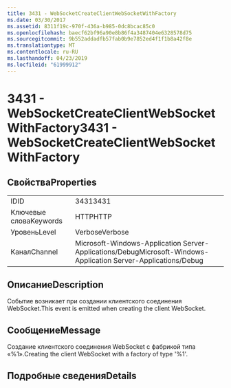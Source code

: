 ```yaml
---
title: 3431 - WebSocketCreateClientWebSocketWithFactory
ms.date: 03/30/2017
ms.assetid: 8311f19c-970f-436a-b985-0dc8bcac85c0
ms.openlocfilehash: baecf62bf96a90e8b86f4a3487404e6328578d75
ms.sourcegitcommit: 9b552addadfb57fab0b9e7852ed4f1f1b8a42f8e
ms.translationtype: MT
ms.contentlocale: ru-RU
ms.lasthandoff: 04/23/2019
ms.locfileid: "61999912"
---
```

# <a name="3431---websocketcreateclientwebsocketwithfactory"></a><span data-ttu-id="082fe-102">3431 - WebSocketCreateClientWebSocketWithFactory</span><span class="sxs-lookup"><span data-stu-id="082fe-102">3431 - WebSocketCreateClientWebSocketWithFactory</span></span>
## <a name="properties"></a><span data-ttu-id="082fe-103">Свойства</span><span class="sxs-lookup"><span data-stu-id="082fe-103">Properties</span></span>  
  
|||  
|-|-|  
|<span data-ttu-id="082fe-104">ID</span><span class="sxs-lookup"><span data-stu-id="082fe-104">ID</span></span>|<span data-ttu-id="082fe-105">3431</span><span class="sxs-lookup"><span data-stu-id="082fe-105">3431</span></span>|  
|<span data-ttu-id="082fe-106">Ключевые слова</span><span class="sxs-lookup"><span data-stu-id="082fe-106">Keywords</span></span>|<span data-ttu-id="082fe-107">HTTP</span><span class="sxs-lookup"><span data-stu-id="082fe-107">HTTP</span></span>|  
|<span data-ttu-id="082fe-108">Уровень</span><span class="sxs-lookup"><span data-stu-id="082fe-108">Level</span></span>|<span data-ttu-id="082fe-109">Verbose</span><span class="sxs-lookup"><span data-stu-id="082fe-109">Verbose</span></span>|  
|<span data-ttu-id="082fe-110">Канал</span><span class="sxs-lookup"><span data-stu-id="082fe-110">Channel</span></span>|<span data-ttu-id="082fe-111">Microsoft-Windows-Application Server-Applications/Debug</span><span class="sxs-lookup"><span data-stu-id="082fe-111">Microsoft-Windows-Application Server-Applications/Debug</span></span>|  
  
## <a name="description"></a><span data-ttu-id="082fe-112">Описание</span><span class="sxs-lookup"><span data-stu-id="082fe-112">Description</span></span>  
 <span data-ttu-id="082fe-113">Событие возникает при создании клиентского соединения WebSocket.</span><span class="sxs-lookup"><span data-stu-id="082fe-113">This event is emitted when creating the client WebSocket.</span></span>  
  
## <a name="message"></a><span data-ttu-id="082fe-114">Сообщение</span><span class="sxs-lookup"><span data-stu-id="082fe-114">Message</span></span>  
 <span data-ttu-id="082fe-115">Создание клиентского соединения WebSocket с фабрикой типа «%1».</span><span class="sxs-lookup"><span data-stu-id="082fe-115">Creating the client WebSocket with a factory of type '%1'.</span></span>  
  
## <a name="details"></a><span data-ttu-id="082fe-116">Подробные сведения</span><span class="sxs-lookup"><span data-stu-id="082fe-116">Details</span></span>
